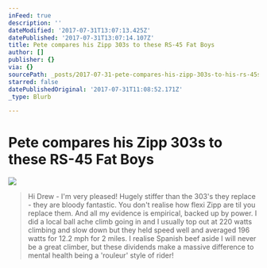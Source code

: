 ```yaml
---
inFeed: true
description: ''
dateModified: '2017-07-31T13:07:13.425Z'
datePublished: '2017-07-31T13:07:14.107Z'
title: Pete compares his Zipp 303s to these RS-45 Fat Boys
author: []
publisher: {}
via: {}
sourcePath: _posts/2017-07-31-pete-compares-his-zipp-303s-to-his-rs-45s.md
starred: false
datePublishedOriginal: '2017-07-31T11:08:52.171Z'
_type: Blurb

---
```

# Pete compares his Zipp 303s to these RS-45 Fat Boys
![](https://the-grid-user-content.s3-us-west-2.amazonaws.com/63084aa2-0f78-4cb2-9599-8d747a16319e.jpg)

> Hi Drew - 
> I'm very pleased! Hugely stiffer than the 303's they replace - they are bloody fantastic. You don't realise how flexi Zipp are til you replace them. And all my evidence is empirical, backed up by power.
> I did a local ball ache climb going in and I usually top out at 220 watts climbing and slow down but they held speed well and averaged 196 watts for 12.2 mph for 2 miles. I realise Spanish beef aside I will never be a great climber, but these dividends make a massive difference to mental health being a 'rouleur' style of rider!
